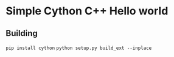 # Simple Cython C++ Hello world

## Building

`pip install cython`
`python setup.py build_ext --inplace`

